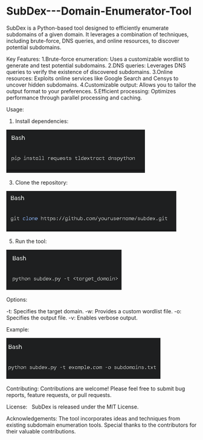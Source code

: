 # SubDex---Domain-Enumerator-Tool
SubDex is a Python-based tool designed to efficiently enumerate subdomains of a given domain. It leverages a combination of techniques, including brute-force, DNS queries, and online resources, to discover potential subdomains.

Key Features:
1.Brute-force enumeration: Uses a customizable wordlist to generate and test potential subdomains.
2.DNS queries: Leverages DNS queries to verify the existence of discovered subdomains.
3.Online resources: Exploits online services like Google Search and Censys to uncover hidden subdomains.
4.Customizable output: Allows you to tailor the output format to your preferences.
5.Efficient processing: Optimizes performance through parallel processing and caching.


Usage:

1. Install dependencies:
   
![alt text](image.png)

3. Clone the repository:
   
![alt text](image-1.png)

5. Run the tool:
   
![alt text](image-2.png)


Options:

-t: Specifies the target domain.
-w: Provides a custom wordlist file.
-o: Specifies the output file.
-v: Enables verbose output.

Example:

![alt text](image-3.png)


Contributing:
Contributions are welcome! Please feel free to submit bug reports, feature requests, or pull requests.

License:   
SubDex is released under the MIT License.

Acknowledgements:
The tool incorporates ideas and techniques from existing subdomain enumeration tools.
Special thanks to the contributors for their valuable contributions.
